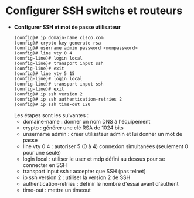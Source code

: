 # Configurer SSH switchs et routeurs

* **Configurer SSH et mot de passe utilisateur**
	```
	(config)# ip domain-name cisco.com
	(config)# crypto key generate rsa
	(config)# username admin password <monpassword>
	(config)# line vty 0 4
	(config-line)# login local
	(config-line)# transport input ssh
	(config-line)# exit
	(config)# line vty 5 15
	(config-line)# login local
	(config-line)# transport input ssh
	(config-line)# exit
	(config)# ip ssh version 2
	(config)# ip ssh authentication-retries 2
	(config)# ip ssh time-out 120
	```
	Les étapes sont les suivantes :
	* domaine-name : donner un nom DNS à l'équipement
	* crypto : générer une clé RSA de 1024 bits
	* unsername admin : créer utilisateur admin et lui donner un mot de passe
	* line vty 0 4 : autoriser 5 (0 à 4) connexion simultanées (seulement 0 pour une seule)
	* login local : utiliser le user et mdp défini au dessus pour se connecter en SSH
	* transport input ssh : accepter que SSH (pas telnet)
	* ip ssh version 2 : utiliser la version 2 de SSH
	* authentication-retries : définir le nombre d'essai avant d'authent
	* time-out : mettre un timeout